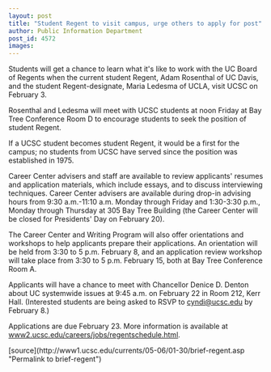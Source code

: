 ```yaml
---
layout: post
title: "Student Regent to visit campus, urge others to apply for post"
author: Public Information Department
post_id: 4572
images:
---
```


<a name="content" id="content"></a>
<p>
  Students will get a chance to learn what it's like to work with the UC Board of Regents when the current student Regent, Adam Rosenthal of UC Davis, and the student Regent-designate, Maria Ledesma of UCLA, visit UCSC on February 3.
</p>
<p>
  Rosenthal and Ledesma will meet with UCSC students at noon Friday at Bay Tree Conference Room D to encourage students to seek the position of student Regent.
</p>
<p>
  If a UCSC student becomes student Regent, it would be a first for the campus; no students from UCSC have served since the position was established in 1975.
</p>
<p>
  Career Center advisers and staff are available to review applicants' resumes and application materials, which include essays, and to discuss interviewing techniques. Career Center advisers are available during drop-in advising hours from 9:30 a.m.-11:10 a.m. Monday through Friday and 1:30-3:30 p.m., Monday through Thursday at 305 Bay Tree Building (the Career Center will be closed for Presidents' Day on February 20).
</p>
<p>
  The Career Center and Writing Program will also offer orientations and workshops to help applicants prepare their applications. An orientation will be held from 3:30 to 5 p.m. February 8, and an application review workshop will take place from 3:30 to 5 p.m. February 15, both at Bay Tree Conference Room A.
</p>
<p>
  Applicants will have a chance to meet with Chancellor Denice D. Denton about UC systemwide issues at 9:45 a.m. on February 22 in Room 212, Kerr Hall. (Interested students are being asked to RSVP to <a href="mailto:cyndi@ucsc.edu">cyndi@ucsc.edu</a> by February 8.)
</p>
<p>
  Applications are due February 23. More information is available at <a href="http://www2.ucsc.edu/careers/jobs/regentschedule.html">www2.ucsc.edu/careers/jobs/regentschedule.html</a>.
</p>
[source](http://www1.ucsc.edu/currents/05-06/01-30/brief-regent.asp "Permalink to brief-regent")
